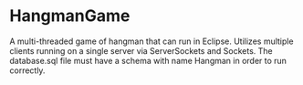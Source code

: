 # HangmanGame
A multi-threaded game of hangman that can run in Eclipse. Utilizes multiple clients running on a single server via ServerSockets and Sockets. The database.sql file must have a schema with name Hangman in order to run correctly. 
